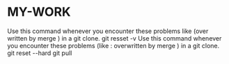 # MY-WORK
Use this command whenever you encounter these problems like (over written by merge ) in a git clone.
git resset -v
Use this command whenever you encounter these problems (like : overwritten by merge ) in a git clone.
git reset --hard
git pull
